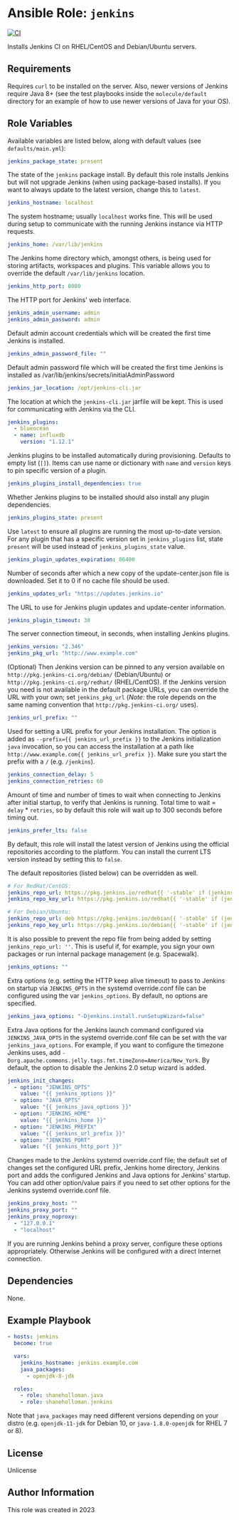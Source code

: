 # Ansible Role: `jenkins`

[![CI](https://github.com/shaneholloman/ansible-role-jenkins/actions/workflows/ci.yml/badge.svg)](https://github.com/shaneholloman/ansible-role-jenkins/actions/workflows/ci.yml)

Installs Jenkins CI on RHEL/CentOS and Debian/Ubuntu servers.

## Requirements

Requires `curl` to be installed on the server. Also, newer versions of Jenkins require Java 8+ (see the test playbooks inside the `molecule/default` directory for an example of how to use newer versions of Java for your OS).

## Role Variables

Available variables are listed below, along with default values (see `defaults/main.yml`):

```yml
jenkins_package_state: present
```

The state of the `jenkins` package install. By default this role installs Jenkins but will not upgrade Jenkins (when using package-based installs). If you want to always update to the latest version, change this to `latest`.

```yml
jenkins_hostname: localhost
```

The system hostname; usually `localhost` works fine. This will be used during setup to communicate with the running Jenkins instance via HTTP requests.

```yml
jenkins_home: /var/lib/jenkins
```

The Jenkins home directory which, amongst others, is being used for storing artifacts, workspaces and plugins. This variable allows you to override the default `/var/lib/jenkins` location.

```yml
jenkins_http_port: 8080
```

The HTTP port for Jenkins' web interface.

```yml
jenkins_admin_username: admin
jenkins_admin_password: admin
```

Default admin account credentials which will be created the first time Jenkins is installed.

```yml
jenkins_admin_password_file: ""
```

Default admin password file which will be created the first time Jenkins is installed as /var/lib/jenkins/secrets/initialAdminPassword

```yml
jenkins_jar_location: /opt/jenkins-cli.jar
```

The location at which the `jenkins-cli.jar` jarfile will be kept. This is used for communicating with Jenkins via the CLI.

```yml
jenkins_plugins:
  - blueocean
  - name: influxdb
    version: "1.12.1"
```

Jenkins plugins to be installed automatically during provisioning. Defaults to empty list (`[]`). Items can use name or dictionary with `name` and `version` keys to pin specific version of a plugin.

```yml
jenkins_plugins_install_dependencies: true
```

Whether Jenkins plugins to be installed should also install any plugin dependencies.

```yml
jenkins_plugins_state: present
```

Use `latest` to ensure all plugins are running the most up-to-date version. For any plugin that has a specific version set in `jenkins_plugins` list, state `present` will be used instead of `jenkins_plugins_state` value.

```yml
jenkins_plugin_updates_expiration: 86400
```

Number of seconds after which a new copy of the update-center.json file is downloaded. Set it to 0 if no cache file should be used.

```yml
jenkins_updates_url: "https://updates.jenkins.io"
```

The URL to use for Jenkins plugin updates and update-center information.

```yml
jenkins_plugin_timeout: 30
```

The server connection timeout, in seconds, when installing Jenkins plugins.

```yml
jenkins_version: "2.346"
jenkins_pkg_url: "http://www.example.com"
```

(Optional) Then Jenkins version can be pinned to any version available on `http://pkg.jenkins-ci.org/debian/` (Debian/Ubuntu) or `http://pkg.jenkins-ci.org/redhat/` (RHEL/CentOS). If the Jenkins version you need is not available in the default package URLs, you can override the URL with your own; set `jenkins_pkg_url` (_Note_: the role depends on the same naming convention that `http://pkg.jenkins-ci.org/` uses).

```yml
jenkins_url_prefix: ""
```

Used for setting a URL prefix for your Jenkins installation. The option is added as `--prefix={{ jenkins_url_prefix }}` to the Jenkins initialization `java` invocation, so you can access the installation at a path like `http://www.example.com{{ jenkins_url_prefix }}`. Make sure you start the prefix with a `/` (e.g. `/jenkins`).

```yml
jenkins_connection_delay: 5
jenkins_connection_retries: 60
```

Amount of time and number of times to wait when connecting to Jenkins after initial startup, to verify that Jenkins is running. Total time to wait = `delay` * `retries`, so by default this role will wait up to 300 seconds before timing out.

```yml
jenkins_prefer_lts: false
```

By default, this role will install the latest version of Jenkins using the official repositories according to the platform. You can install the current LTS version instead by setting this to `false`.

The default repositories (listed below) can be overridden as well.

```yml
# For RedHat/CentOS:
jenkins_repo_url: https://pkg.jenkins.io/redhat{{ '-stable' if (jenkins_prefer_lts | bool) else '' }}/jenkins.repo
jenkins_repo_key_url: https://pkg.jenkins.io/redhat{{ '-stable' if (jenkins_prefer_lts | bool) else '' }}/jenkins.io.key
```

```yml
# For Debian/Ubuntu:
jenkins_repo_url: deb https://pkg.jenkins.io/debian{{ '-stable' if (jenkins_prefer_lts | bool) else '' }} binary/
jenkins_repo_key_url: https://pkg.jenkins.io/debian{{ '-stable' if (jenkins_prefer_lts | bool) else '' }}/jenkins.io.key
```

It is also possible to prevent the repo file from being added by setting  `jenkins_repo_url: ''`. This is useful if, for example, you sign your own packages or run internal package management (e.g. Spacewalk).

```yml
jenkins_options: ""
```

Extra options (e.g. setting the HTTP keep alive timeout) to pass to Jenkins on startup via `JENKINS_OPTS` in the systemd override.conf file can be configured using the var `jenkins_options`. By default, no options are specified.

```yml
jenkins_java_options: "-Djenkins.install.runSetupWizard=false"
```

Extra Java options for the Jenkins launch command configured via `JENKINS_JAVA_OPTS` in the systemd override.conf file can be set with the var `jenkins_java_options`. For example, if you want to configure the timezone Jenkins uses, add `-Dorg.apache.commons.jelly.tags.fmt.timeZone=America/New_York`. By default, the option to disable the Jenkins 2.0 setup wizard is added.

```yml
jenkins_init_changes:
  - option: "JENKINS_OPTS"
    value: "{{ jenkins_options }}"
  - option: "JAVA_OPTS"
    value: "{{ jenkins_java_options }}"
  - option: "JENKINS_HOME"
    value: "{{ jenkins_home }}"
  - option: "JENKINS_PREFIX"
    value: "{{ jenkins_url_prefix }}"
  - option: "JENKINS_PORT"
    value: "{{ jenkins_http_port }}"
```

Changes made to the Jenkins systemd override.conf file; the default set of changes set the configured URL prefix, Jenkins home directory, Jenkins port and adds the configured Jenkins and Java options for Jenkins' startup. You can add other option/value pairs if you need to set other options for the Jenkins systemd override.conf file.

```yml
jenkins_proxy_host: ""
jenkins_proxy_port: ""
jenkins_proxy_noproxy:
  - "127.0.0.1"
  - "localhost"
```

If you are running Jenkins behind a proxy server, configure these options appropriately. Otherwise Jenkins will be configured with a direct Internet connection.

## Dependencies

None.

## Example Playbook

```yml
- hosts: jenkins
  become: true

  vars:
    jenkins_hostname: jenkins.example.com
    java_packages:
      - openjdk-8-jdk

  roles:
    - role: shaneholloman.java
    - role: shaneholloman.jenkins
```

Note that `java_packages` may need different versions depending on your distro (e.g. `openjdk-11-jdk` for Debian 10, or `java-1.8.0-openjdk` for RHEL 7 or 8).

## License

Unlicense

## Author Information

This role was created in 2023
